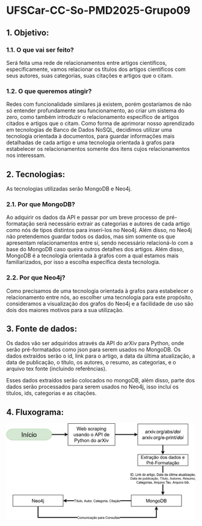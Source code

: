 # UFSCar-CC-So-PMD2025-Grupo09

## 1. Objetivo:

### 1.1. O que vai ser feito?
Será feita uma rede de relacionamentos entre artigos científicos, especificamente, vamos relacionar os títulos dos artigos científicos com seus autores, suas categorias, suas citações e artigos que o citam.

### 1.2. O que queremos atingir?
Redes com funcionalidade similares já existem, porém gostaríamos de não só entender profundamente seu funcionamento, ao criar um sistema do zero, como também introduzir o relacionamento específico de artigos citados e artigos que o citam. Como forma de aprimorar nosso aprendizado em tecnologias de Banco de Dados NoSQL, decidimos utilizar uma tecnologia orientada à documentos, para guardar informações mais detalhadas de cada artigo e uma tecnologia orientada à  grafos para estabelecer os relacionamentos somente dos itens cujos relacionamentos nos interessam.
		
## 2. Tecnologias:

As tecnologias utilizadas serão MongoDB e Neo4j.

### 2.1. Por que MongoDB?
Ao adquirir os dados da API e passar por um breve processo de pré-formatação será necessário extrair as categorias e autores de cada artigo como nós de tipos distintos para inserí-los no Neo4j. Além disso, no Neo4j não pretendemos guardar todos os dados, mas sim somente os que apresentam relacionamentos entre si, sendo necessário relacioná-lo com a base do MongoDB caso queira outros detalhes dos artigos. Além disso, MongoDB é a tecnologia orientada à grafos com a qual estamos mais familiarizados, por isso a escolha específica desta tecnologia.

### 2.2. Por que Neo4j?
Como precisamos de uma tecnologia orientada à grafos para estabelecer o relacionamento entre nós, ao escolher uma tecnologia para este propósito, consideramos a visualização dos grafos do Neo4j e a facilidade de uso são dois dos maiores motivos para a sua utilização. 

## 3. Fonte de dados:
Os dados vão ser adquiridos através da API do arXiv para Python, onde serão pré-formatados como json para serem usados no MongoDB. Os dados extraídos serão o id, link para o artigo, a data da última atualização, a data de publicação, o título, os autores, o resumo, as categorias, e o arquivo tex fonte (incluindo referências).

Esses dados extraídos serão colocados no mongoDB, além disso, parte dos dados serão processados para serem usados no Neo4j, isso incluí os títulos, ids, categorias e as citações. 

## 4. Fluxograma:
![fluxograma](https://github.com/badastt/UFSCar-CC-So-PMD2025-Grupo09/blob/main/images/Fluxograma_PMD.png "Fluxograma")
